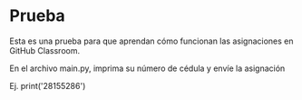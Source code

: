 # Prueba
Esta es una prueba para que aprendan cómo funcionan las asignaciones en GitHub Classroom.

En el archivo main.py, imprima su número de cédula y envíe la asignación

Ej. print('28155286')
